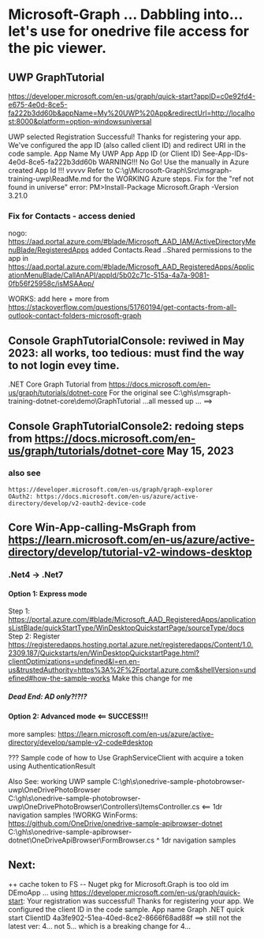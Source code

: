 # Microsoft-Graph ... Dabbling into... let's use for onedrive file access for the pic viewer.

## UWP  GraphTutorial

https://developer.microsoft.com/en-us/graph/quick-start?appID=c0e92fd4-e675-4e0d-8ce5-fa222b3dd60b&appName=My%20UWP%20App&redirectUrl=http://localhost:8000&platform=option-windowsuniversal

UWP selected
Registration Successful!
  Thanks for registering your app. We've configured the app ID (also called client ID) and redirect URI in the code sample.
  App Name              My UWP App
  App ID (or Client ID) See-App-IDs-4e0d-8ce5-fa222b3dd60b
    WARNING!!! No Go! Use the manually in Azure created App Id !!!       _vvvvv_
Refer to C:\g\Microsoft-Graph\Src\msgraph-training-uwp\ReadMe.md for the WORKING Azure steps.
Fix for the "ref not found in universe" error:   PM>Install-Package Microsoft.Graph -Version 3.21.0

### Fix for Contacts - access denied 
  nogo: https://aad.portal.azure.com/#blade/Microsoft_AAD_IAM/ActiveDirectoryMenuBlade/RegisteredApps
    added Contacts.Read ..Shared permissions to the app in https://aad.portal.azure.com/#blade/Microsoft_AAD_RegisteredApps/ApplicationMenuBlade/CallAnAPI/appId/5b02c71c-515a-4a7a-9081-0fb56f25958c/isMSAApp/

  WORKS: add here <data name="Scopes" xml:space="preserve"> + more from https://stackoverflow.com/questions/51760194/get-contacts-from-all-outlook-contact-folders-microsoft-graph


## Console  GraphTutorialConsole:   reviwed in May 2023:  all works, too tedious: must find the way to not login evey time.
.NET Core Graph Tutorial  from  https://docs.microsoft.com/en-us/graph/tutorials/dotnet-core
For the original see C:\gh\s\msgraph-training-dotnet-core\demo\GraphTutorial 
...all messed up ... ==> 
## Console  GraphTutorialConsole2:  redoing steps from  https://docs.microsoft.com/en-us/graph/tutorials/dotnet-core  May 15, 2023

### also see 
    https://developer.microsoft.com/en-us/graph/graph-explorer
    OAuth2: https://docs.microsoft.com/en-us/azure/active-directory/develop/v2-oauth2-device-code



## Core  Win-App-calling-MsGraph  from  https://learn.microsoft.com/en-us/azure/active-directory/develop/tutorial-v2-windows-desktop
### .Net4 -> .Net7
#### Option 1: Express mode
  Step 1: https://portal.azure.com/#blade/Microsoft_AAD_RegisteredApps/applicationsListBlade/quickStartType/WinDesktopQuickstartPage/sourceType/docs
  Step 2: Register 
    https://registeredapps.hosting.portal.azure.net/registeredapps/Content/1.0.2309.187/Quickstarts/en/WinDesktopQuickstartPage.html?clientOptimizations=undefined&l=en.en-us&trustedAuthority=https%3A%2F%2Fportal.azure.com&shellVersion=undefined#how-the-sample-works
      Make this change for me
##### Dead End: AD only?!?!?

#### Option 2: Advanced mode  <== SUCCESS!!!  

more samples: https://learn.microsoft.com/en-us/azure/active-directory/develop/sample-v2-code#desktop

??? 
Sample code of how to Use GraphServiceClient with acquire a token using AuthenticationResult

Also See:
  working UWP sample C:\gh\s\onedrive-sample-photobrowser-uwp\OneDrivePhotoBrowser\
                     C:\gh\s\onedrive-sample-photobrowser-uwp\OneDrivePhotoBrowser\Controllers\ItemsController.cs   <==  1dr navigation samples
  !WORKG WinForms:   https://github.com/OneDrive/onedrive-sample-apibrowser-dotnet
                     C:\gh\s\onedrive-sample-apibrowser-dotnet\OneDriveApiBrowser\FormBrowser.cs
                     ^ 1dr navigation samples

## Next:
  ++ cache token to FS
  -- Nuget pkg for Microsoft.Graph is too old im DEmoApp ... 
    using https://developer.microsoft.com/en-us/graph/quick-start:
      Your registration was successful! Thanks for registering your app. We configured the client ID in the code sample.
      App name Graph .NET quick start
      ClientID 4a3fe902-51ea-40ed-8ce2-8666f68ad88f
      ==> still not the latest ver: 4... not 5... which is a breaking change for 4...


